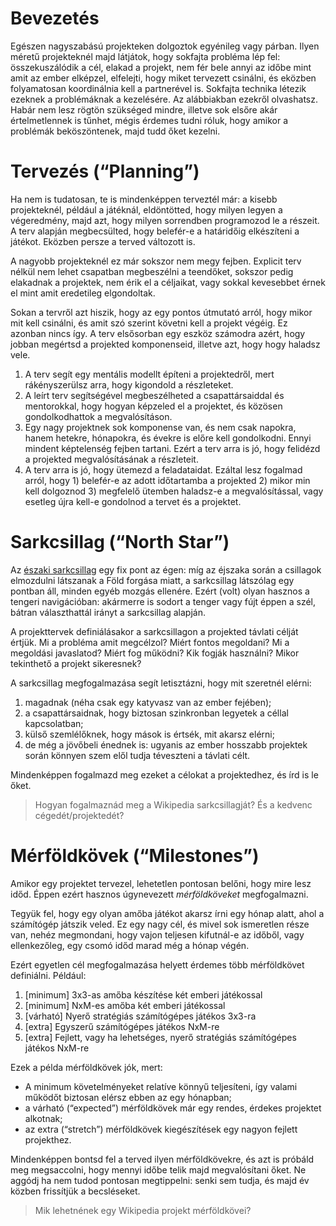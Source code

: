 # Bevezetés

Egészen nagyszabású projekteken dolgoztok egyénileg vagy párban. Ilyen méretű projekteknél majd látjátok, hogy sokfajta probléma lép fel: összekuszálódik a cél, elakad a projekt, nem fér bele annyi az időbe mint amit az ember elképzel, elfelejti, hogy miket tervezett csinálni, és eközben folyamatosan koordinálnia kell a partnerével is. Sokfajta technika létezik ezeknek a problémáknak a kezelésére. Az alábbiakban ezekről olvashatsz. Habár nem lesz rögtön szükséged mindre, illetve sok elsőre akár értelmetlennek is tűnhet, mégis érdemes tudni róluk, hogy amikor a problémák beköszöntenek, majd tudd őket kezelni.

# Tervezés \(“Planning”\)

Ha nem is tudatosan, te is mindenképpen terveztél már: a kisebb projekteknél, például a játéknál, eldöntötted, hogy milyen legyen a végeredmény, majd azt, hogy milyen sorrendben programozod le a részeit. A terv alapján megbecsülted, hogy belefér-e a határidőig elkészíteni a játékot. Eközben persze a terved változott is.

A nagyobb projekteknél ez már sokszor nem megy fejben. Explicit terv nélkül nem lehet csapatban megbeszélni a teendőket, sokszor pedig elakadnak a projektek, nem érik el a céljaikat, vagy sokkal kevesebbet érnek el mint amit eredetileg elgondoltak.

Sokan a tervről azt hiszik, hogy az egy pontos útmutató arról, hogy mikor mit kell csinálni, és amit szó szerint követni kell a projekt végéig. Ez azonban nincs így. A terv elsősorban egy eszköz számodra azért, hogy jobban megértsd a projekted komponenseid, illetve azt, hogy hogy haladsz vele.

1. A terv segít egy mentális modellt építeni a projektedről, mert rákényszerülsz arra, hogy kigondold a részleteket.
2. A leírt terv segítségével megbeszélheted a csapattársaiddal és mentorokkal, hogy hogyan képzeled el a projektet, és közösen gondolkodhattok a megvalósításon.
3. Egy nagy projektnek sok komponense van, és nem csak napokra, hanem hetekre, hónapokra, és évekre is előre kell gondolkodni. Ennyi mindent képtelenség fejben tartani. Ezért a terv arra is jó, hogy felidézd a projekted megvalósításának a részleteit.
4. A terv arra is jó, hogy ütemezd a feladataidat. Ezáltal lesz fogalmad arról, hogy 1\) belefér-e az adott időtartamba a projekted 2\) mikor min kell dolgoznod 3\) megfelelő ütemben haladsz-e a megvalósítással, vagy esetleg újra kell-e gondolnod a tervet és a projektet.

# Sarkcsillag \(“North Star”\)

Az [északi sarkcsillag](https://en.wikipedia.org/wiki/Pole_star) egy fix pont az égen: míg az éjszaka során a csillagok elmozdulni látszanak a Föld forgása miatt, a sarkcsillag látszólag egy pontban áll, minden egyéb mozgás ellenére. Ezért \(volt\) olyan hasznos a tengeri navigációban: akármerre is sodort a tenger vagy fújt éppen a szél, bátran választhattál irányt a sarkcsillag alapján.

A projekttervek definiálásakor a sarkcsillagon a projekted távlati célját értjük. Mi a probléma amit megcélzol? Miért fontos megoldani? Mi a megoldási javaslatod? Miért fog működni? Kik fogják használni? Mikor tekinthető a projekt sikeresnek?

A sarkcsillag megfogalmazása segít letisztázni, hogy mit szeretnél elérni:

1. magadnak \(néha csak egy katyvasz van az ember fejében\);
2. a csapattársaidnak, hogy biztosan szinkronban legyetek a céllal kapcsolatban;
3. külső szemlélőknek, hogy mások is értsék, mit akarsz elérni;
4. de még a jövőbeli énednek is: ugyanis az ember hosszabb projektek során könnyen szem elől tudja téveszteni a távlati célt.

Mindenképpen fogalmazd meg ezeket a célokat a projektedhez, és írd is le őket.

> Hogyan fogalmaznád meg a Wikipedia sarkcsillagját? És a kedvenc cégedét/projektedét?

# Mérföldkövek \(“Milestones”\)

Amikor egy projektet tervezel, lehetetlen pontosan belőni, hogy mire lesz időd. Éppen ezért hasznos úgynevezett _mérföldköveket_ megfogalmazni.

Tegyük fel, hogy egy olyan amőba játékot akarsz írni egy hónap alatt, ahol a számítógép játszik veled. Ez egy nagy cél, és mivel sok ismeretlen része van, nehéz megmondani, hogy vajon teljesen kifutnál-e az időből, vagy ellenkezőleg, egy csomó időd marad még a hónap végén.

Ezért egyetlen cél megfogalmazása helyett érdemes több mérföldkövet definiálni. Például:

1. \[minimum\] 3x3-as amőba készítése két emberi játékossal
2. \[minimum\] NxM-es amőba két emberi játékossal
3. \[várható\] Nyerő stratégiás számítógépes játékos 3x3-ra
4. \[extra\] Egyszerű számítógépes játékos NxM-re
5. \[extra\] Fejlett, vagy ha lehetséges, nyerő stratégiás számítógépes játékos NxM-re

Ezek a példa mérföldkövek jók, mert:

* A minimum követelményeket relatíve könnyű teljesíteni, így valami működőt biztosan elérsz ebben az egy hónapban;
* a várható \(“expected”\) mérföldkövek már egy rendes, érdekes projektet alkotnak;
* az extra \(“stretch”\) mérföldkövek kiegészítések egy nagyon fejlett projekthez.

Mindenképpen bontsd fel a terved ilyen mérföldkövekre, és azt is próbáld meg megsaccolni, hogy mennyi időbe telik majd megvalósítani őket. Ne aggódj ha nem tudod pontosan megtippelni: senki sem tudja, és majd év közben frissítjük a becsléseket.

> Mik lehetnének egy Wikipedia projekt mérföldkövei?



